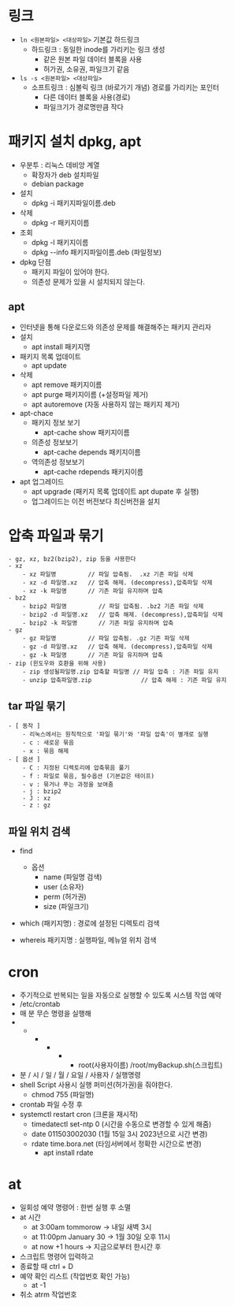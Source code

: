 # 링크
- `ln <원본파일> <대상파일>` 기본값 하드링크
    - 하드링크 : 동일한 inode를 가리키는 링크 생성
        - 같은 원본 파일 데이터 블록을 사용
        - 허가권, 소유권, 파일크기 같음
- `ls -s <원본파일> <대상파일>`
    - 소프트링크 : 심볼릭 링크 (바로가기 개념) 경로를 가리키는 포인터   
        - 다른 데이터 블록을 사용(경로)
        - 파일크기가 경로명만큼 작다

# 패키지 설치 dpkg, apt
- 우분투 : 리눅스 데비앙 계열
    - 확장자가 deb 설치파일
    - debian package
- 설치
    - dpkg -i 패키지파일이름.deb
- 삭제
    - dpkg -r 패키지이름
- 조회
    - dpkg -l 패키지이름
    - dpkg --info 패키지파일이름.deb (파일정보)
- dpkg 단점 
    - 패키지 파일이 있어야 한다.
    - 의존성 문제가 있을 시 설치되지 않는다.
## apt
- 인터넷을 통해 다운로드와 의존성 문제를 해결해주는 패키지 관리자
- 설치
    - apt install 패키지명
- 패키지 목록 업데이트
    - apt update
- 삭제
    - apt remove 패키지이름
    - apt purge 패키지이름 (+설정파일 제거)
    - apt autoremove (자동 사용하지 않는 패키지 제거)
- apt-chace
    - 패키지 정보 보기
        - apt-cache show 패키지이름
    - 의존성 정보보기
        - apt-cache depends 패키지이름
    - 역의존성 정보보기
        - apt-cache rdepends 패키지이름
- apt 업그레이드
    - apt upgrade (패키지 목록 업데이트 apt dupate 후 실행)
    - 업그레이드는 이전 버전보다 최신버전을 설치

# 압축 파일과 묶기
    - gz, xz, bz2(bzip2), zip 등을 사용한다
    - xz
        - xz 파일명         // 파일 압축됨.  .xz 기존 파일 삭제
        - xz -d 파일명.xz   // 압축 해제. (decompress),압축파일 삭제
        - xz -k 파일명      // 기존 파일 유지하며 압축
    - bz2
        - bzip2 파일명         // 파일 압축됨. .bz2 기존 파일 삭제
        - bzip2 -d 파일명.xz   // 압축 해제. (decompress),압축파일 삭제
        - bzip2 -k 파일명      // 기존 파일 유지하며 압축
    - gz
        - gz 파일명         // 파일 압축됨. .gz 기존 파일 삭제
        - gz -d 파일명.xz   // 압축 해제. (decompress),압축파일 삭제
        - gz -k 파일명      // 기존 파일 유지하며 압축
    - zip (윈도우와 호환을 위해 사용)
        - zip 생성될파일명.zip 압축할 파일명 // 파일 압축 : 기존 파일 유지
        - unzip 압축파일명.zip              // 압축 해제 : 기존 파일 유지

## tar 파일 묶기
    - [ 동작 ]
        - 리눅스에서는 원칙적으로 '파일 묶기'와 '파일 압축'이 별개로 실행
        - c : 새로운 묶음
        - x : 묶음 해제
    - [ 옵션 ]
        - C : 지정된 디렉토리에 압축묶음 풀기 
        - f : 파일로 묶음, 필수옵션 (기본값은 테이프)
        - v : 묶거나 푸는 과정을 보여줌
        - j : bzip2
        - J : xz
        - z : gz

## 파일 위치 검색
- find
    - 옵션
        - name (파일명 검색)
        - user (소유자)
        - perm (허가권)
        - size (파일크기)

- which (패키지명) : 경로에 설정된 디렉토리 검색
- whereis 패키지명 : 실행파일, 메뉴얼 위치 검색 

# cron
- 주기적으로 반복되는 일을 자동으로 실행할 수 있도록 시스템 작업 예약
- /etc/crontab
- 매 분 무슨 명령을 실행해
- * * * * * root(사용자이름) /root/myBackup.sh(스크립트)
- 분 / 시 / 일 / 월 / 요일 / 사용자 / 실행명령 
- shell Script 사용시 실행 퍼미션(허가권)을 줘야한다.
    - chmod 755 (파일명)
- crontab 파일 수정 후
- systemctl restart cron (크론을 재시작)
    * timedatectl set-ntp 0 (시간을 수동으로 변경할 수 있게 해줌)
    * date 011503002030 (1월 15일 3시 2023년으로 시간 변경)
    * rdate time.bora.net (타임서버에서 정확한 시간으로 변경)
        - apt install rdate

# at
- 일회성 예약 명령어 : 한번 실행 후 소멸
- at 시간 
    - at 3:00am tommorow -> 내일 새벽 3시
    - at 11:00pm January 30 -> 1월 30일 오후 11시
    - at now +1 hours -> 지금으로부터 한시간 후
- 스크립트 명령어 입력하고
- 종료할 때 ctrl + D
- 예약 확인 리스트 (작업번호 확인 가능)
    - at -1
- 취소 atrm 작업번호
